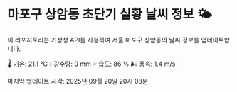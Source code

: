 
# 마포구 상암동 초단기 실황 날씨 정보 🌤️

이 리포지토리는 기상청 API를 사용하여 서울 마포구 상암동의 날씨 정보를 업데이트합니다. 

🌡️ 기온: 21.1 ℃
💧 강수량: 0 mm
💦 습도: 86 %
🌬️ 풍속: 1.4 m/s

마지막 업데이트 시각: 2025년 09월 20일 20시 08분    
